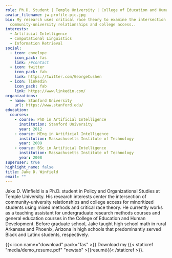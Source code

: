 ```yaml
---
role: Ph.D. Student | Temple University | College of Education and Human Development
avatar_filename: jw-profile-pic.jpg
bio: My research uses critical race theory to examine the intersection of
  community-university relationships and college access..
interests:
  - Artificial Intelligence
  - Computational Linguistics
  - Information Retrieval
social:
  - icon: envelope
    icon_pack: fas
    link: /#contact
  - icon: twitter
    icon_pack: fab
    link: https://twitter.com/GeorgeCushen
  - icon: linkedin
    icon_pack: fab
    link: https://www.linkedin.com/
organizations:
  - name: Stanford University
    url: https://www.stanford.edu/
education:
  courses:
    - course: PhD in Artificial Intelligence
      institution: Stanford University
      year: 2012
    - course: MEng in Artificial Intelligence
      institution: Massachusetts Institute of Technology
      year: 2009
    - course: BSc in Artificial Intelligence
      institution: Massachusetts Institute of Technology
      year: 2008
superuser: true
highlight_name: false
title: Jake D. Winfield
email: ""
---
```

Jake D. Winfield is a Ph.D. student in Policy and Organizational Studies at Temple University. His research interests center the intersection of community-university relationships and college access for minoritized students using mixed methods and critical race theory. He currently works as a teaching assistant for undergraduate research methods courses and general education courses in the College of Education and Human Development. Before graduate school, Jake taught high school math in rural Arkansas and Phoenix, Arizona in high schools that predominantly served Black and Latinx students, respectively. 

{{< icon name="download" pack="fas" >}} Download my {{< staticref "media/demo_resume.pdf" "newtab" >}}resumé{{< /staticref >}}.